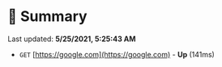# 📖 Summary
Last updated: **5/25/2021, 5:25:43 AM**

- `GET` [https://google.com](https://google.com) - **Up** (141ms)
